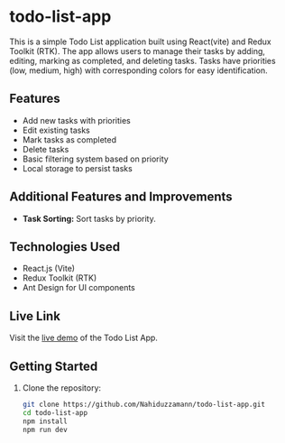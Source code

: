 # todo-list-app

This is a simple Todo List application built using React(vite) and Redux Toolkit (RTK). The app allows users to manage their tasks by adding, editing, marking as completed, and deleting tasks. Tasks have priorities (low, medium, high) with corresponding colors for easy identification.

## Features

- Add new tasks with priorities
- Edit existing tasks
- Mark tasks as completed
- Delete tasks
- Basic filtering system based on priority
- Local storage to persist tasks

## Additional Features and Improvements

- **Task Sorting:** Sort tasks by priority.

## Technologies Used

- React.js (Vite)
- Redux Toolkit (RTK)
- Ant Design for UI components

## Live Link

Visit the <a href="https://todo-list-app-c7c25.web.app/" target="_blank">live demo</a> of the Todo List App.

## Getting Started

1. Clone the repository:

   ```bash
   git clone https://github.com/Nahiduzzamann/todo-list-app.git
   cd todo-list-app
   npm install
   npm run dev
